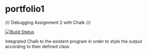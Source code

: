 # portfolio1

/// Debugging Assignment 2 with Chalk ///

[![Build Status](https://travis-ci.org/Qix-/color-convert.svg?branch=master)](https://travis-ci.org/Qix-/color-convert)


Integrated Chalk to the existent program in order to style the output according to their defined class